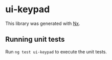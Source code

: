 # ui-keypad

This library was generated with [Nx](https://nx.dev).

## Running unit tests

Run `ng test ui-keypad` to execute the unit tests.
